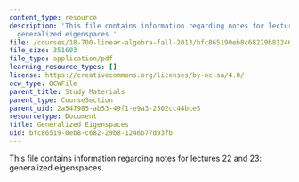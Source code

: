 ```yaml
---
content_type: resource
description: 'This file contains information regarding notes for lectures 22 and 23:
  generalized eigenspaces.'
file: /courses/18-700-linear-algebra-fall-2013/bfc865190eb8c68229b81246b77d93fb_MIT18_700F13_generalized.pdf
file_size: 351603
file_type: application/pdf
learning_resource_types: []
license: https://creativecommons.org/licenses/by-nc-sa/4.0/
ocw_type: OCWFile
parent_title: Study Materials
parent_type: CourseSection
parent_uid: 2a547985-ab53-49f1-e9a3-2502cc44bce5
resourcetype: Document
title: Generalized Eigenspaces
uid: bfc86519-0eb8-c682-29b8-1246b77d93fb
---
```

This file contains information regarding notes for lectures 22 and 23: generalized eigenspaces.